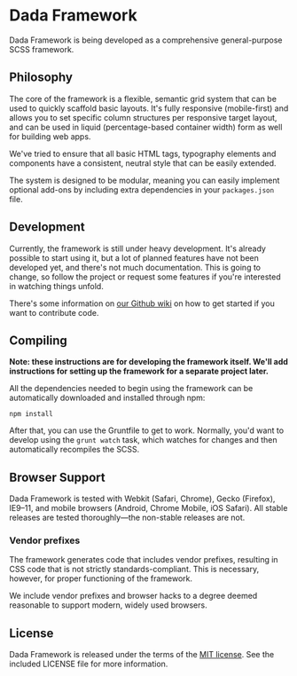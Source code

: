 Dada Framework
==============

Dada Framework is being developed as a comprehensive general-purpose
SCSS framework.


Philosophy
----------

The core of the framework is a flexible, semantic grid system that can be
used to quickly scaffold basic layouts. It's fully responsive (mobile-first)
and allows you to set specific column structures per responsive target
layout, and can be used in liquid (percentage-based container width)
form as well for building web apps.

We've tried to ensure that all basic HTML tags, typography elements and
components have a consistent, neutral style that can be easily extended.

The system is designed to be modular, meaning you can easily implement
optional add-ons by including extra dependencies in your `packages.json`
file.


Development
-----------

Currently, the framework is still under heavy development. It's already
possible to start using it, but a lot of planned features have not been
developed yet, and there's not much documentation. This is going to change,
so follow the project or request some features if you're interested
in watching things unfold.

There's some information on [our Github wiki](https://github.com/msikma/dadafw/wiki)
on how to get started if you want to contribute code.


Compiling
---------

**Note: these instructions are for developing the framework itself. We'll
add instructions for setting up the framework for a separate project later.**

All the dependencies needed to begin using the framework can be automatically
downloaded and installed through npm:

    npm install

After that, you can use the Gruntfile to get to work. Normally, you'd want
to develop using the `grunt watch` task, which watches for changes and then
automatically recompiles the SCSS.


Browser Support
---------------

Dada Framework is tested with Webkit (Safari, Chrome), Gecko (Firefox),
IE9–11, and mobile browsers (Android, Chrome Mobile, iOS Safari). All stable
releases are tested thoroughly—the non-stable releases are not.

### Vendor prefixes

The framework generates code that includes vendor prefixes, resulting in CSS
code that is not strictly standards-compliant. This is necessary, however, for
proper functioning of the framework.

We include vendor prefixes and browser hacks to a degree deemed reasonable to
support modern, widely used browsers.


License
-------

Dada Framework is released under the terms of the
[MIT license](http://opensource.org/licenses/MIT). See the included LICENSE
file for more information.
